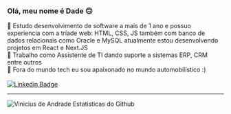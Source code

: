 ### Olá, meu nome é Dade 🙃

🔭 Estudo desenvolvimento de software a mais de 1 ano e possuo experiencia com a tríade web: HTML, CSS, JS também com banco de dados relacionais como Oracle e MySQL atualmente estou desenvolvendo projetos em React e Next.JS </br>
🌱 Trabalho como Assistente de TI dando suporte a sistemas ERP, CRM entre outros</br>
👯 Fora do mundo tech eu sou apaixonado no mundo automobilístico :) </br></br>
[![Linkedin Badge](https://img.shields.io/badge/-LinkedIn-blue?style=flat-square&logo=Linkedin&logoColor=white&link=https://www.linkedin.com/in/omariosouto)](https://www.linkedin.com/in/omariosouto)
 </br>
____
![Vinicius de Andrade Estatisticas do Github](https://github-readme-stats.vercel.app/api?username=andradeviniicius&show_icons=true&theme=radical)</br>
